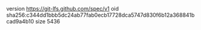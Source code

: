 version https://git-lfs.github.com/spec/v1
oid sha256:c344dd1bbb5dc24ab77fab0ecb17728dca5747d830f6b12a368841bcad9a4b10
size 5436
